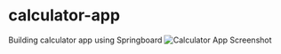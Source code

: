 # calculator-app
Building calculator app using Springboard
![Calculator App Screenshot](https://user-images.githubusercontent.com/114803121/230225278-3abbd8c6-92ea-4793-9644-3e739cb127b1.png)

